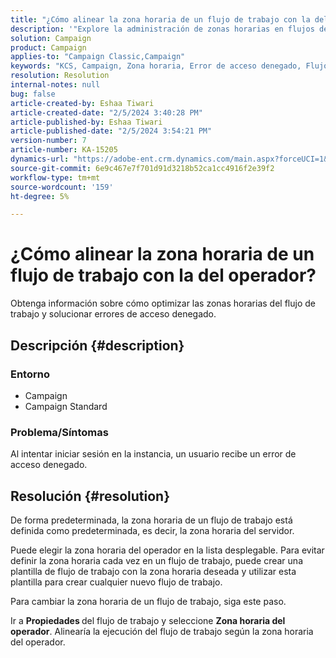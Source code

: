 ```yaml
---
title: "¿Cómo alinear la zona horaria de un flujo de trabajo con la del operador?"
description: '"Explore la administración de zonas horarias en flujos de trabajo".'
solution: Campaign
product: Campaign
applies-to: "Campaign Classic,Campaign"
keywords: "KCS, Campaign, Zona horaria, Error de acceso denegado, Flujo de trabajo, Ejecución del flujo de trabajo"
resolution: Resolution
internal-notes: null
bug: false
article-created-by: Eshaa Tiwari
article-created-date: "2/5/2024 3:40:28 PM"
article-published-by: Eshaa Tiwari
article-published-date: "2/5/2024 3:54:21 PM"
version-number: 7
article-number: KA-15205
dynamics-url: "https://adobe-ent.crm.dynamics.com/main.aspx?forceUCI=1&pagetype=entityrecord&etn=knowledgearticle&id=6fa899de-3cc4-ee11-9079-6045bd006268"
source-git-commit: 6e9c467e7f701d91d3218b52ca1cc4916f2e39f2
workflow-type: tm+mt
source-wordcount: '159'
ht-degree: 5%

---
```


# ¿Cómo alinear la zona horaria de un flujo de trabajo con la del operador?


Obtenga información sobre cómo optimizar las zonas horarias del flujo de trabajo y solucionar errores de acceso denegado.

## Descripción {#description}


### <b>Entorno</b>

- Campaign
- Campaign Standard


### <b>Problema/Síntomas</b>

Al intentar iniciar sesión en la instancia, un usuario recibe un error de acceso denegado.


## Resolución {#resolution}






De forma predeterminada, la zona horaria de un flujo de trabajo está definida como predeterminada, es decir, la zona horaria del servidor.



Puede elegir la zona horaria del operador en la lista desplegable. Para evitar definir la zona horaria cada vez en un flujo de trabajo, puede crear una plantilla de flujo de trabajo con la zona horaria deseada y utilizar esta plantilla para crear cualquier nuevo flujo de trabajo.



Para cambiar la zona horaria de un flujo de trabajo, siga este paso.



Ir a <b>Propiedades </b>del flujo de trabajo y seleccione <b>Zona horaria del operador</b>. Alinearía la ejecución del flujo de trabajo según la zona horaria del operador.


